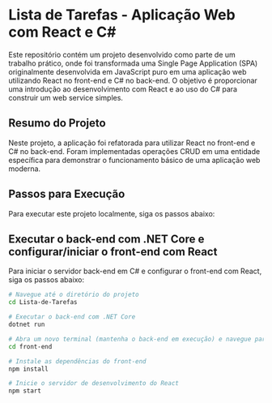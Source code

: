 # Lista de Tarefas - Aplicação Web com React e C#

Este repositório contém um projeto desenvolvido como parte de um trabalho prático, onde foi transformada uma Single Page Application (SPA) originalmente desenvolvida em JavaScript puro em uma aplicação web utilizando React no front-end e C# no back-end. O objetivo é proporcionar uma introdução ao desenvolvimento com React e ao uso do C# para construir um web service simples.

## Resumo do Projeto

Neste projeto, a aplicação foi refatorada para utilizar React no front-end e C# no back-end. Foram implementadas operações CRUD em uma entidade específica para demonstrar o funcionamento básico de uma aplicação web moderna.

## Passos para Execução

Para executar este projeto localmente, siga os passos abaixo:

## Executar o back-end com .NET Core e configurar/iniciar o front-end com React

Para iniciar o servidor back-end em C# e configurar o front-end com React, siga os passos abaixo:

```bash
# Navegue até o diretório do projeto
cd Lista-de-Tarefas

# Executar o back-end com .NET Core
dotnet run

# Abra um novo terminal (mantenha o back-end em execução) e navegue para o front-end
cd front-end

# Instale as dependências do front-end
npm install

# Inicie o servidor de desenvolvimento do React
npm start
